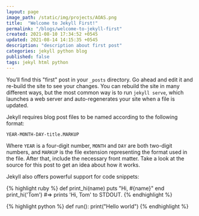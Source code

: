 ```yaml
---
layout: page
image_path: /static/img/projects/AOAS.png
title:  "Welcome to Jekyll First!"
permalink: "/blogs/welcome-to-jekyll-first"
created: 2021-08-10 17:34:52 +0545
updated: 2021-08-14 14:15:35 +0545
description: "description about first post"
categories: jekyll python blog
published: false
tags: jekyl html python
---
```

You’ll find this "first" post in your `_posts` directory. Go ahead and edit it and re-build the site to see your changes. You can rebuild the site in many different ways, but the most common way is to run `jekyll serve`, which launches a web server and auto-regenerates your site when a file is updated.

Jekyll requires blog post files to be named according to the following format:

`YEAR-MONTH-DAY-title.MARKUP`

Where `YEAR` is a four-digit number, `MONTH` and `DAY` are both two-digit numbers, and `MARKUP` is the file extension representing the format used in the file. After that, include the necessary front matter. Take a look at the source for this post to get an idea about how it works.

Jekyll also offers powerful support for code snippets:

{% highlight ruby %}
def print_hi(name)
  puts "Hi, #{name}"
end
print_hi('Tom')
#=> prints 'Hi, Tom' to STDOUT.
{% endhighlight %}

{% highlight python %}
def run():
  print("Hello world")
{% endhighlight %}
